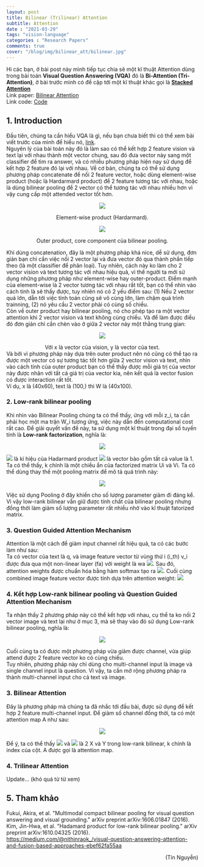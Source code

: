 ```yaml
---
layout: post
title: Bilinear (Trilinear) Attention
subtitle: Attention
date : "2021-03-29"
tags: "vision-language"
categories : "Research Papers"
comments: true
cover: "/blog/img/bilinear_att/bilinear.jpg"
---
```

Hi các bạn, ở bài post này mình tiếp tục chia sẽ một kĩ thuật Attention dùng trong bài toán <b>Visual Question Answering (VQA)</b> đó là <b>Bi-Attention (Tri-Attention)</b>, ở bài trước mình có đề cập tới một kĩ thuật khác gọi là <b>[Stacked Attention](https://ngthanhtin.github.io/blog/2021-02-01-stacked-attention-network/)</b><br/>
Link paper: [Bilinear Attention](https://arxiv.org/abs/1805.07932)<br/>
Link code: [Code](https://github.com/jnhwkim/ban-vqa)<br/>

## 1. Introduction
Đầu tiên, chúng ta cần hiểu VQA là gì, nếu bạn chưa biết thì có thể xem bài viết trước của mình để hiểu nó, [link](https://ngthanhtin.github.io/blog/2021-02-01-stacked-attention-network). <br/>
Nguyên lý của bài toán này đó là làm sao có thể kết hợp 2 feature vision và text lại với nhau thành một vector chung, sau đó đưa vector này sang một classifier để tìm ra answer, và có nhiều phương pháp hiện nay sử dụng để kết hợp 2 feature đó lại với nhau. Về cơ bản, chúng ta có thể sử dụng phương pháp concatenate để nối 2 feature vector, hoặc dùng element-wise product (hoặc là Hardarmard product) để 2 feature tương tác với nhau, hoặc là dùng bilinear pooling để 2 vector có thể tương tác với nhau nhiều hơn vì vậy cung cấp một attended vector tốt hơn. <br/>
<p align="center">
<img src="/blog/img/bilinear_att/hardarmard.png">
</p>
<div style="text-align: center">Element-wise product (Hardarmard).</div>

<p align="center">
<img src="/blog/img/bilinear_att/outer_product.png">
</p>
<div style="text-align: center">Outer product, core component của bilinear pooling.</div>

Khi dùng concatenation, đây là một phương pháp khá nice, dễ sử dụng, đơn giản bạn chỉ cần việc nối 2 vector lại và đưa vector đó qua thành phần tiếp theo (là một classifier để phân loại). Tuy nhiên, cách này ko làm cho 2 vector vision và text tương tác với nhau hiệu quả, vì thế người ta mới sử dụng những phương pháp như element-wise hay outer-product. 
Điểm mạnh của element-wise là 2 vector tương tác với nhau rất tốt, bạn có thể nhìn vào cách tính là sẽ thấy được, tuy nhiên nó có 2 yếu điểm sau: (1) Nếu 2 vector quá lớn, dẫn tới việc tính toán cũng sẽ vô cùng lớn, làm chậm quá trình trainning, (2) nó yêu cầu 2 vector phải có cùng số chiều. <br/>
Còn về outer product hay bilinear pooling, nó cho phép tạo ra một vector attention khi 2 vector vision và text không cùng chiều. Và để làm được điều đó đơn giản chỉ cần chèn vào ở giữa 2 vector này một thằng trung gian:<br/>
<p align="center">
  <img src="https://render.githubusercontent.com/render/math?math=z_{i} = x^{T}W_{i}y">
</p>
<div style="text-align: center">Với x là vector của vision, y là vector của text.</div>
Và bởi vì phương pháp này dựa trên outer product nên nó cũng có thể tạo ra được một vector có sự tương tác tốt hơn giữa 2 vector vision và text, nhìn vào cách tính của outer product bạn có thể thấy được mỗi giá trị của vector này được nhân với tất cả giá trị của vector kia, nên kết quả là vector fusion có được interaction rất tốt.<br/>
Ví dụ, x là (40x60), text là (100,) thì W là (40x100). <br/>

### 2. Low-rank bilinear pooling
Khi nhìn vào Bilinear Pooling chúng ta có thể thấy, ứng với mỗi z_i, ta cần phải học một ma trận W_i tương ứng, việc này dẫn đến computational cost rất cao. Để giải quyết vấn đề này, ta sử dụng một kĩ thuật trong đại số tuyến tính là <b>Low-rank factorization</b>, nghĩa là:<br/>
<p align="center">
  <img src="https://render.githubusercontent.com/render/math?math=z_{i} = x^{T}W_{i}y \approx x^{T}U_{i}V_{i}^{T}y = \sum_{d=1}^{k}x^{T}u_{d}v_{d}{T}y = \mathbb{1}^{T}(U_{i}^{T}x \circ V_{i}^{T}y)">
</p>
<img src="https://render.githubusercontent.com/render/math?math=\circ"> là kí hiệu của Hadarmard product <img src="https://render.githubusercontent.com/render/math?math=\mathbb{1}"> là vector bào gồm tất cả value là 1. <br/>
Ta có thể thấy, k chính là một chiều ẩn của factorized matrix Ui và Vi. Ta có thể dùng thay thế một pooling matrix để mô tả quá trình này:<br/>
<p align="center">
  <img src="https://render.githubusercontent.com/render/math?math=z = P^{T}(U^{T}x \circ V^{T}y)">
</p>
Việc sử dụng Pooling ở đây khiến cho số lượng parameter giảm đi đáng kể. Vì vậy low-rank bilinear vẫn giữ được tính chất của bilinear pooling nhưng đồng thời làm giảm số lượng parameter rất nhiều nhờ vào kĩ thuật fatorized matrix.

### 3. Question Guided Attention Mechanism
Attention là một cách để giảm input channel rất hiệu quả, ta có các bước làm như sau:<br/>
Ta có vector của text là q, và image feature vector từ vùng thứ i (i_th) v_i được đưa qua một non-linear layer (fa) với weight là wa <img src="https://render.githubusercontent.com/render/math?math=a = w_{a}f_{a}(v_{i}q)">. Sau đó, attention weights được chuẩn hóa bằng hàm softmax tạo ra <img src="https://render.githubusercontent.com/render/math?math=\alpha = softmax(a)">. Cuối cùng combined image feature vector được tính dựa trên attention weight: <img src="https://render.githubusercontent.com/render/math?math=\sum^{K}_{i}\alpha_{i}v_{i}"> <br/>

### 4. Kết hợp Low-rank bilinear pooling và Question Guided Attention Mechanism
Ta nhận thấy 2 phương pháp này có thể kết hợp với nhau, cụ thể ta ko nối 2 vector image và text lại như ở mục 3, mà sẽ thay vào đó sử dụng Low-rank bilinear pooling, nghĩa là:<br/>
<p align="center">
  <img src="https://render.githubusercontent.com/render/math?math=\alpha := softmax(P^{T}(U^{T}x \circ V^{T}y))">
</p>
Cuối cùng ta có được một phương pháp vừa giảm được channel, vừa giúp attend được 2 feature vector ko có cùng chiều.<br/>
Tuy nhiên, phương pháp này chỉ dùng cho multi-channel input là image và single channel input là question. Vì vậy, ta cần mở rộng phương pháp ra thành multi-channel input cho cả text và image.

### 3. Bilinear Attention
Đây là phương pháp mà chúng ta đã nhắc tới đầu bài, được sử dụng để kết hợp 2 feature multi-channel input. Để giảm số channel đồng thời, ta có một attention map A như sau:
<p align="center">
  <img src="https://render.githubusercontent.com/render/math?math=f_{k} = (X^{T}U^{'})^{T}_{k}A(Y^{T}V^{'})_{k}">
</p>
Để ý, ta có thể thấy <img src="https://render.githubusercontent.com/render/math?math=X^{T}U^{'})^{T}"> và <img src="https://render.githubusercontent.com/render/math?math=Y^{T}V^{'}"> là 2 X và Y trong low-rank bilinear, k chính là index của cột. A được gọi là attention map.

### 4. Trilinear Attention
Update... (khó quá từ từ xem)
## 5. Tham khảo
Fukui, Akira, et al. "Multimodal compact bilinear pooling for visual question answering and visual grounding." arXiv preprint arXiv:1606.01847 (2016).<br/>
Kim, Jin-Hwa, et al. "Hadamard product for low-rank bilinear pooling." arXiv preprint arXiv:1610.04325 (2016).<br/>
https://medium.com/@nithinraok_/visual-question-answering-attention-and-fusion-based-approaches-ebef62fa55aa <br/>

<div style="text-align: right"> (Tín Nguyễn) </div>